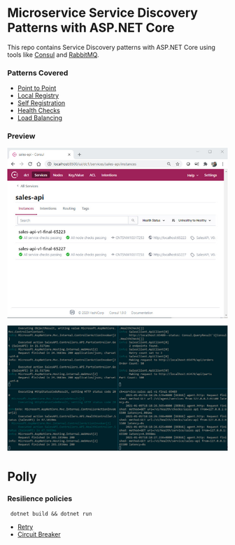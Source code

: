 # Microservice Service Discovery Patterns with ASP.NET Core

This repo contains Service Discovery patterns with ASP.NET Core using tools like [Consul](https://www.consul.io) and [RabbitMQ](http://www.rabbitmq.com/).

### Patterns Covered
- [Point to Point](ServiceDiscovery/PointToPoint)
- [Local Registry](ServiceDiscovery/LocalRegistry)
- [Self Registration](ServiceDiscovery/SelfRegistration)
- [Health Checks](ServiceDiscovery/HealthChecks)
- [Load Balancing](ServiceDiscovery/LoadBalancing)

### Preview
<p float="left";>
	<img src="https://raw.githubusercontent.com/songlin81/MSA/master/ServiceDiscovery/Tool/consul.jpg" alt="Consul" width="600"/>
</p>
<p float="left";>
	<img src="https://raw.githubusercontent.com/songlin81/MSA/master/ServiceDiscovery/Tool/console.jpg" alt="Console" width="600"/>
</p>


# Polly 
### Resilience policies
```
 dotnet build && dotnet run
```

- [Retry](Polly/RetryPolicy)
- [Circuit Breaker](Polly/CircuitBreakerPolicy)
